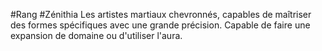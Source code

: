 #Rang #Zénithia
Les artistes martiaux chevronnés, capables de maîtriser des formes spécifiques avec une grande précision.
Capable de faire une expansion de domaine ou d'utiliser l'aura.
